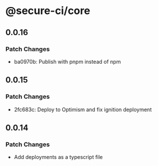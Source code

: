 # @secure-ci/core

## 0.0.16

### Patch Changes

- ba0970b: Publish with pnpm instead of npm

## 0.0.15

### Patch Changes

- 2fc683c: Deploy to Optimism and fix ignition deployment

## 0.0.14

### Patch Changes

- Add deployments as a typescript file
